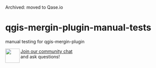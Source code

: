 Archived: moved to Qase.io

# qgis-mergin-plugin-manual-tests
manual testing for qgis-mergin-plugin

<div><img align="left" width="45" height="45" src="https://raw.githubusercontent.com/MerginMaps/docs/main/src/.vuepress/public/slack.svg"><a href="https://merginmaps.com/community/join">Join our community chat</a><br/>and ask questions!</div><br />
